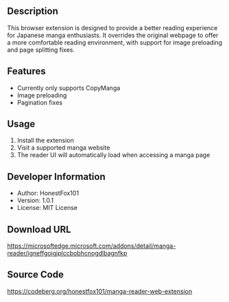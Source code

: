## Description

This browser extension is designed to provide a better reading experience for Japanese manga enthusiasts.
It overrides the original webpage to offer a more comfortable reading environment, with support for image preloading and page splitting fixes.

## Features

- Currently only supports CopyManga
- Image preloading
- Pagination fixes

## Usage

1. Install the extension
2. Visit a supported manga website
3. The reader UI will automatically load when accessing a manga page

## Developer Information

- Author: HonestFox101
- Version: 1.0.1
- License: MIT License

## Download URL

https://microsoftedge.microsoft.com/addons/detail/manga-reader/igneffgoigjplccbobhcnogdlbagnfkp

## Source Code

https://codeberg.org/honestfox101/manga-reader-web-extension
